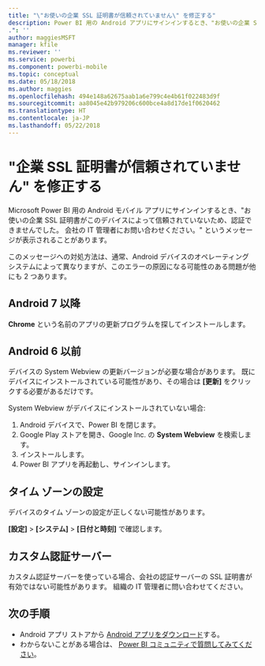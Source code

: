 ```yaml
---
title: "\"お使いの企業 SSL 証明書が信頼されていません\" を修正する"
description: Power BI 用の Android アプリにサインインするとき、"お使いの企業 SSL 証明書が信頼されていないため、認証できませんでした" というメッセージが表示されることがあります
.": ''
author: maggiesMSFT
manager: kfile
ms.reviewer: ''
ms.service: powerbi
ms.component: powerbi-mobile
ms.topic: conceptual
ms.date: 05/18/2018
ms.author: maggies
ms.openlocfilehash: 494e148a62675aab1a6e799c4e4b61f022483d9f
ms.sourcegitcommit: aa8045e42b979206c600bce4a8d17de1f0620462
ms.translationtype: HT
ms.contentlocale: ja-JP
ms.lasthandoff: 05/22/2018
---
```

# <a name="fixing-corporate-ssl-certificate-is-untrusted---power-bi"></a>"企業 SSL 証明書が信頼されていません" を修正する
Microsoft Power BI 用の Android モバイル アプリにサインインするとき、"お使いの企業 SSL 証明書がこのデバイスによって信頼されていないため、認証できませんでした。 会社の IT 管理者にお問い合わせください。" というメッセージが表示されることがあります。 

このメッセージへの対処方法は、通常、Android デバイスのオペレーティング システムによって異なりますが、このエラーの原因になる可能性のある問題が他にも 2 つあります。

## <a name="on-android-7-or-later"></a>Android 7 以降
**Chrome** という名前のアプリの更新プログラムを探してインストールします。

## <a name="on-android-6-and-earlier"></a>Android 6 以前
デバイスの System Webview の更新バージョンが必要な場合があります。 既にデバイスにインストールされている可能性があり、その場合は **[更新]** をクリックする必要があるだけです。

System Webview がデバイスにインストールされていない場合:

1. Android デバイスで、Power BI を閉じます。
2. Google Play ストアを開き、Google Inc. の **System Webview** を検索します。
3. インストールします。
4. Power BI アプリを再起動し、サインインします。

## <a name="time-zone-settings"></a>タイム ゾーンの設定
デバイスのタイム ゾーンの設定が正しくない可能性があります。 

**[設定]** > **[システム]** > **[日付と時刻]** で確認します。

## <a name="custom-authentication-server"></a>カスタム認証サーバー
カスタム認証サーバーを使っている場合、会社の認証サーバーの SSL 証明書が有効ではない可能性があります。 組織の IT 管理者に問い合わせてください。

## <a name="next-steps"></a>次の手順
* Android アプリ ストアから [Android アプリをダウンロード](http://go.microsoft.com/fwlink/?LinkID=544867)する。
* わからないことがある場合は、 [Power BI コミュニティで質問してみてください](http://community.powerbi.com/)。

